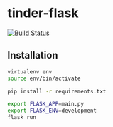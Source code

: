 # tinder-flask

[![Build Status](https://travis-ci.com/mzdravkov/elsys-ci-flask-demo.svg?branch=main)](https://travis-ci.com/mzdravkov/elsys-ci-flask-demo)

## Installation

```bash
virtualenv env
source env/bin/activate

pip install -r requirements.txt

export FLASK_APP=main.py
export FLASK_ENV=development
flask run
```
